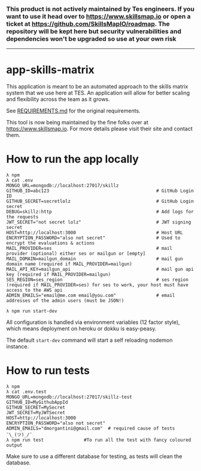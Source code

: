 ### This product is not actively maintained by Tes engineers. If you want to use it head over to https://www.skillsmap.io or open a ticket at https://github.com/SkillsMapIO/roadmap. The repository will be kept here but security vulnerabilities and dependencies won't be upgraded so use at your own risk

--------

# app-skills-matrix

This application is meant to be an automated approach to the skills matrix system that we use here at TES. An application will allow for better scaling and flexibility across the team as it grows.

See [REQUIREMENTS.md](https://github.com/tes/app-skills-matrix/blob/master/REQUIREMENTS.md) for the original requirements.

This tool is now being maintained by the fine folks over at https://www.skillsmap.io.  For more details please visit their site and contact them.

# How to run the app locally
```
λ npm
λ cat .env
MONGO_URL=mongodb://localhost:27017/skillz 
GITHUB_ID=abc123                                        # GitHub Login ID
GITHUB_SECRET=secretlolz                                # GitHub Login secret
DEBUG=skillz:http                                       # Add logs for the requests
JWT_SECRET="not secret lolz"                            # JWT signing secret
HOST=http://localhost:3000                              # Host URL
ENCRYPTION_PASSWORD="also not secret"                   # Used to encrypt the evaluations & actions
MAIL_PROVIDER=ses                                       # mail provider (optional) either ses or mailgun or [empty]
MAIL_DOMAIN=mailgun_domain                              # mail gun domain name (required if MAIL_PROVIDER=mailgun)
MAIL_API_KEY=mailgun_api                                # mail gun api key (required if MAIL_PROVIDER=mailgun)
SES_REGION=ses_region                                   # ses region (required if MAIL_PROVIDER=ses) for ses to work, your host must have access to the AWS api
ADMIN_EMAILS="email@me.com email@you.com"               # email addresses of the admin users (must be JSON!)

λ npm run start-dev
```
All configuration is handled via environment variables (12 factor style), which means deployment on heroku or dokku is easy-peasy.

The default `start-dev` command will start a self reloading nodemon instance. 
 
# How to run tests
```
λ npm
λ cat .env.test
MONGO_URL=mongodb://localhost:27017/skillz-test
GITHUB_ID=MyGithubAppId
GITHUB_SECRET=MySecret
JWT_SECRET=MyJWTSecret
HOST=http://localhost:3000                              
ENCRYPTION_PASSWORD="also not secret"  
ADMIN_EMAILS="dmorgantini@gmail.com"  # required cause of tests ¯\_(ツ)_/¯            
λ npm run test               #To run all the test with fancy coloured output
```
Make sure to use a different database for testing, as tests will clean the database.
